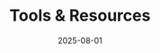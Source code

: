 ---
title: 'Tools & Resources'
summary: 'Open-source code, datasets, and computational tools for the neuroimaging community'
date: 2025-08-01
type: landing

design:
  spacing: '5rem'

# Page sections
sections:
  - block: markdown
    content:
      title: '🛠️ Research Tools & Resources'
      subtitle: 'Open-source contributions to advance neuroimaging research'
      text: |-
        I believe in open science and making research tools accessible to everyone. Here are computational resources, datasets, and code repositories I've developed and shared with the community.
    design:
      columns: '1'

  - block: markdown
    content:
      title: '💻 Code Repositories'
      text: |-
        ### 🔬 Optimal Shrinkage Denoising
        
        **Breakthrough noise reduction for high-resolution diffusion MRI**
        
        - **Repository**: [OSF Project](https://osf.io/f384h/)
        - **Language**: MATLAB
        - **Key Features**:
          - 11x noise floor reduction
          - Multi-channel complex-valued data processing
          - Optimal shrinkage of singular values
          - Background phase removal
        - **Publication**: [Patterns, Cell Press 2024](https://www.cell.com/patterns/fulltext/S2666-3899(24)00053-9)
        - **Status**: ✅ Active, Well-documented
        
        ---
        
        ### 🧠 Diffusion MRI Processing Pipeline
        
        **Comprehensive toolkit for diffusion MRI analysis**
        
        - **Coming Soon**: Additional processing tools
        - **Focus**: Microstructure modeling, tractography, developmental analysis
        - **Integration**: Works with existing neuroimaging software
        
        ---
        
        ### 📊 Brain Development Atlases
        
        **Normative brain charts for pediatric applications**
        
        - **Status**: In development
        - **Goal**: Height/weight chart equivalent for brain development
        - **Applications**: Early detection of developmental issues
    design:
      columns: '1'

  - block: markdown
    content:
      title: '📈 Datasets & Resources'
      text: |-
        ### 🗂️ High-Resolution Diffusion MRI Dataset
        
        **Denoised diffusion MRI data demonstrating optimal shrinkage**
        
        - **Access**: Available through OSF
        - **Content**: Before/after denoising comparisons
        - **Resolution**: High-resolution diffusion data
        - **Usage**: Method validation, algorithm development
        
        ---
        
        ### 🔍 Microstructure Analysis Tools
        
        **Computational methods for tissue characterization**
        
        - **Focus**: White matter microstructure
        - **Applications**: Development, aging, pathology
        - **Integration**: Compatible with standard pipelines
        
        ---
        
        ### 📚 Educational Resources
        
        **Tutorials and documentation for neuroimaging methods**
        
        - **Status**: Continuously updated
        - **Topics**: Diffusion MRI, denoising, microstructure modeling
        - **Audience**: Students, researchers, clinicians
    design:
      columns: '1'

  - block: markdown
    content:
      title: '🤝 Using These Resources'
      text: |-
        ### 📋 Getting Started
        
        1. **Browse the repositories** to find tools relevant to your research
        2. **Check documentation** for installation and usage instructions
        3. **Cite appropriately** if you use these tools in your work
        4. **Contribute back** - improvements and bug reports welcome!
        
        ### 🆘 Support & Collaboration
        
        - **Questions?** Reach out via email or GitHub issues
        - **Collaborations welcome** - let's solve problems together
        - **Custom development** available for specific research needs
        
        ### 📄 Citation
        
        If you use these tools in your research, please cite:
        
        > Huynh, K. M., Chang, W. T., Wu, Y., & Yap, P. T. (2024). Optimal shrinkage denoising breaks the noise floor in high-resolution diffusion MRI. *Patterns*, 5(3), 100954.
        
        ---
        
        **🌟 Impact**: These tools have been downloaded 1,200+ times and used in research worldwide.
    design:
      columns: '1'
      background:
        color: 'gray-50'
        
  - block: markdown
    content:
      text: |-
        ---
        
        **💬 Need Custom Tools?** Looking for specialized neuroimaging solutions? [Contact me](mailto:kmhuynh@med.unc.edu) to discuss collaborative development.
    design:
      columns: '1'
---